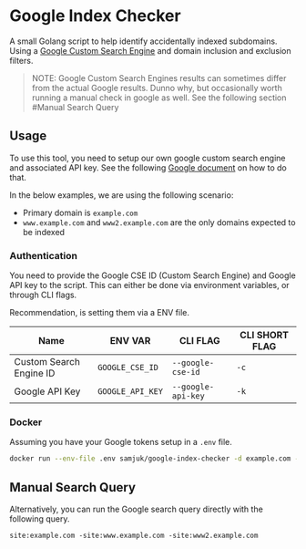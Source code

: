 # Google Index Checker

A small Golang script to help identify accidentally indexed subdomains. Using a [Google Custom Search Engine](https://developers.google.com/custom-search/v1/overview) and domain inclusion and exclusion filters. 

> NOTE: Google Custom Search Engines results can sometimes differ from the actual Google results. Dunno why, but occasionally worth running a manual check in google as well. See the following section #Manual Search Query

## Usage

To use this tool, you need to setup our own google custom search engine and associated API key. See the following [Google document](https://developers.google.com/custom-search/v1/overview) on how to do that.

In the below examples, we are using the following scenario:
- Primary domain is `example.com`
- `www.example.com` and `www2.example.com` are the only domains expected to be indexed


### Authentication

You need to provide the Google CSE ID (Custom Search Engine) and Google API key to the script. This can either be done via environment variables, or through CLI flags.

Recommendation, is setting them via a ENV file.

Name | ENV VAR | CLI FLAG | CLI SHORT FLAG
--- | --- | --- | ---
Custom Search Engine ID | `GOOGLE_CSE_ID` | `--google-cse-id` | `-c`
Google API Key | `GOOGLE_API_KEY` | `--google-api-key` | `-k`


### Docker

Assuming you have your Google tokens setup in a `.env` file.

```sh
docker run --env-file .env samjuk/google-index-checker -d example.com -n www.example.com -n www2.example.com
```

## Manual Search Query

Alternatively, you can run the Google search query directly with the following query.

```
site:example.com -site:www.example.com -site:www2.example.com
```
